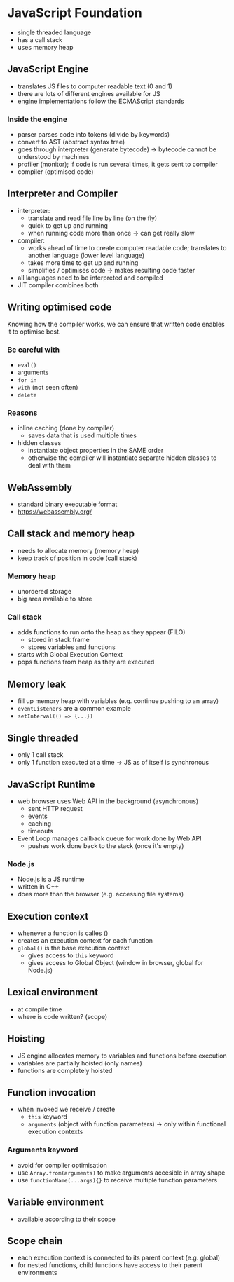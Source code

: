 # JavaScript Foundation

- single threaded language
- has a call stack
- uses memory heap

## JavaScript Engine

- translates JS files to computer readable text (0 and 1)
- there are lots of different engines available for JS
- engine implementations follow the ECMAScript standards

### Inside the engine

- parser parses code into tokens (divide by keywords)
- convert to AST (abstract syntax tree)
- goes through interpreter (generate bytecode) -> bytecode cannot be understood by machines
- profiler (monitor); if code is run several times, it gets sent to compiler
- compiler (optimised code)

## Interpreter and Compiler

- interpreter:
  - translate and read file line by line (on the fly)
  - quick to get up and running
  - when running code more than once -> can get really slow
- compiler:
  - works ahead of time to create computer readable code; translates to another language (lower level language)
  - takes more time to get up and running
  - simplifies / optimises code -> makes resulting code faster
- all languages need to be interpreted and compiled
- JIT compiler combines both

## Writing optimised code

Knowing how the compiler works, we can ensure that written code enables it to optimise best.

### Be careful with

- `eval()`
- arguments
- `for in`
- `with` (not seen often)
- `delete`

### Reasons

- inline caching (done by compiler)
  - saves data that is used multiple times
- hidden classes
  - instantiate object properties in the SAME order
  - otherwise the compiler will instantiate separate hidden classes to deal with them

## WebAssembly

- standard binary executable format
- https://webassembly.org/

## Call stack and memory heap

- needs to allocate memory (memory heap)
- keep track of position in code (call stack)

### Memory heap

- unordered storage
- big area available to store

### Call stack

- adds functions to run onto the heap as they appear (FILO)
  - stored in stack frame
  - stores variables and functions
- starts with Global Execution Context
- pops functions from heap as they are executed

## Memory leak

- fill up memory heap with variables (e.g. continue pushing to an array)
- `eventListeners` are a common example
- `setInterval(() => {...})`

## Single threaded

- only 1 call stack
- only 1 function executed at a time
  -> JS as of itself is synchronous

## JavaScript Runtime

- web browser uses Web API in the background (asynchronous)
  - sent HTTP request
  - events
  - caching
  - timeouts
- Event Loop manages callback queue for work done by Web API
  - pushes work done back to the stack (once it's empty)

### Node.js

- Node.js is a JS runtime
- written in C++
- does more than the browser (e.g. accessing file systems)

## Execution context

- whenever a function is calles ()
- creates an execution context for each function
- `global()` is the base execution context
  - gives access to `this` keyword
  - gives access to Global Object (window in browser, global for Node.js)

## Lexical environment

- at compile time
- where is code written? (scope)

## Hoisting

- JS engine allocates memory to variables and functions before execution
- variables are partially hoisted (only names)
- functions are completely hoisted

## Function invocation

- when invoked we receive / create
  - `this` keyword
  - `arguments` (object with function parameters) -> only within functional execution contexts

### Arguments keyword

- avoid for compiler optimisation
- use `Array.from(arguments)` to make arguments accesible in array shape
- use `functionName(...args){}` to receive multiple function parameters

## Variable environment

- available according to their scope

## Scope chain

- each execution context is connected to its parent context (e.g. global)
- for nested functions, child functions have access to their parent environments
